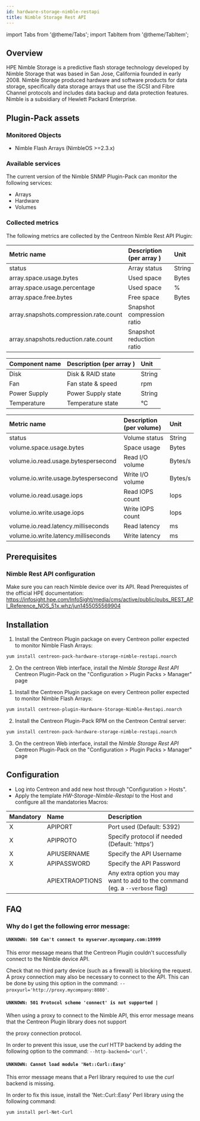 ```yaml
---
id: hardware-storage-nimble-restapi
title: Nimble Storage Rest API
---
```

import Tabs from '@theme/Tabs';
import TabItem from '@theme/TabItem';


## Overview

HPE Nimble Storage is a predictive flash storage technology developed by Nimble Storage that was based in San Jose, California
founded in early 2008. Nimble Storage produced hardware and software products for data storage, specifically data storage arrays
that use the iSCSI and Fibre Channel protocols and includes data backup and data protection features. Nimble is a subsidiary of
Hewlett Packard Enterprise.

## Plugin-Pack assets

### Monitored Objects

* Nimble Flash Arrays (NimbleOS >=2.3.x)

### Available services

The current version of the Nimble SNMP Plugin-Pack can monitor the following services:

* Arrays
* Hardware
* Volumes

### Collected metrics

The following metrics are collected by the Centreon Nimble Rest API Plugin:

<Tabs groupId="sync">
<TabItem value="Arrays" label="Arrays">

| Metric name                            | Description (per array )             | Unit    |
| :------------------------------------- | :----------------------------------- | :------ |
| status                                 | Array status                         | String  |
| array.space.usage.bytes                | Used space                           | Bytes   |
| array.space.usage.percentage           | Used space                           |   %     |
| array.space.free.bytes                 | Free space                           | Bytes   |
| array.snapshots.compression.rate.count | Snapshot compression ratio           |         |
| array.snapshots.reduction.rate.count   | Snapshot reduction ratio             |         |

</TabItem>
<TabItem value="Hardware" label="Hardware">

| Component name | Description (per array ) | Unit   |
|:---------------|:-------------------------|:-------|
| Disk           | Disk & RAID state        | String |
| Fan            | Fan state & speed        | rpm    |
| Power Supply   | Power Supply state       | String |
| Temperature    | Temperature state        | °C     |

</TabItem>
<TabItem value="Volumes" label="Volumes">

| Metric name                           | Description (per volume)             | Unit    |
| :------------------------------------ | :----------------------------------- | :------ |
| status                                | Volume status                        | String  |
| volume.space.usage.bytes              | Space usage                          | Bytes   |
| volume.io.read.usage.bytespersecond   | Read I/O volume                      | Bytes/s |
| volume.io.write.usage.bytespersecond  | Write I/O volume                     | Bytes/s |
| volume.io.read.usage.iops             | Read IOPS count                      | Iops    |
| volume.io.write.usage.iops            | Write IOPS count                     | Iops    |
| volume.io.read.latency.milliseconds   | Read latency                         | ms      |
| volume.io.write.latency.milliseconds  | Write latency                        | ms      |

</TabItem>
</Tabs>

## Prerequisites

### Nimble Rest API configuration

Make sure you can reach Nimble device over its API. Read Prerequistes of the official HPE documentation:
https://infosight.hpe.com/InfoSight/media/cms/active/public/pubs_REST_API_Reference_NOS_51x.whz/jun1455055569904

## Installation

<Tabs groupId="sync">
<TabItem value="Online License" label="Online License">

1. Install the Centreon Plugin package on every Centreon poller expected to monitor Nimble Flash Arrays:

```bash
yum install centreon-pack-hardware-storage-nimble-restapi.noarch
```

2. On the centreon Web interface, install the *Nimble Storage Rest API* Centreon Plugin-Pack on the "Configuration > Plugin Packs > Manager" page

</TabItem>
<TabItem value="Offline License" label="Offline License">

1. Install the Centreon Plugin package on every Centreon poller expected to monitor Nimble Flash Arrays:

```bash
yum install centreon-plugin-Hardware-Storage-Nimble-Restapi.noarch
```

2. Install the Centreon Plugin-Pack RPM on the Centreon Central server:

```bash
yum install centreon-pack-hardware-storage-nimble-restapi.noarch
```

3. On the centreon Web interface, install the *Nimble Storage Rest API* Centreon Plugin-Pack on the "Configuration > Plugin Packs > Manager" page

</TabItem>
</Tabs>

## Configuration

* Log into Centreon and add new host through "Configuration > Hosts".
* Apply the template *HW-Storage-Nimble-Restapi* to the Host and configure all the mandatories Macros:

| Mandatory | Name                | Description                                                                  |
| :-------- | :------------------ | :--------------------------------------------------------------------------- |
| X         | APIPORT             | Port used (Default: 5392)                                                    |
| X         | APIPROTO            | Specify protocol if needed (Default: 'https')                                |
| X         | APIUSERNAME         | Specify the API Username                                                     |
| X         | APIPASSWORD         | Specify the API Password                                                     |    
|           | APIEXTRAOPTIONS     | Any extra option you may want to add to the command (eg. a `--verbose` flag) |

## FAQ

### Why do I get the following error message: 

#### ```UNKNOWN: 500 Can't connect to myserver.mycompany.com:19999```

This error message means that the Centreon Plugin couldn't successfully connect to the Nimble device API.

Check that no third party device (such as a firewall) is blocking the request.
A proxy connection may also be necessary to connect to the API. 
This can be done by using this option in the command: ```--proxyurl='http://proxy.mycompany:8080'```.

#### ```UNKNOWN: 501 Protocol scheme 'connect' is not supported |``` 

When using a proxy to connect to the Nimble API, this error message means that the Centreon Plugin library does not support

the proxy connection protocol.

In order to prevent this issue, use the *curl* HTTP backend by adding the following option to the command: ```--http-backend='curl'```.

#### ```UNKNOWN: Cannot load module 'Net::Curl::Easy'```

This error message means that a Perl library required to use the *curl* backend is missing.

In order to fix this issue, install the 'Net\:\:Curl\:\:Easy' Perl library using the following command:

```bash
yum install perl-Net-Curl
```
